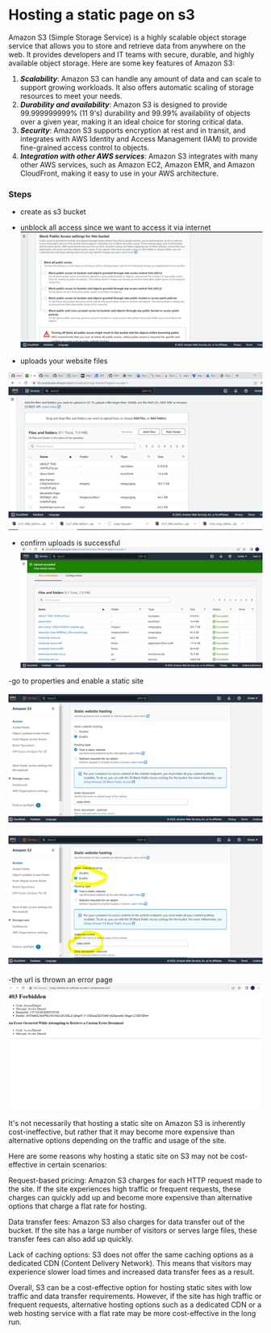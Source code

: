 
# Hosting a static page on s3 

Amazon S3 (Simple Storage Service) is a highly scalable object storage service that allows you to store and retrieve data from anywhere on the web. It provides developers and IT teams with secure, durable, and highly available object storage. Here are some key features of Amazon S3:
1.	***Scalability***: Amazon S3 can handle any amount of data and can scale to support growing workloads. It also offers automatic scaling of storage resources to meet your needs.
2.	***Durability and availability***: Amazon S3 is designed to provide 99.999999999% (11 9's) durability and 99.99% availability of objects over a given year, making it an ideal choice for storing critical data.
3.	***Security***: Amazon S3 supports encryption at rest and in transit, and integrates with AWS Identity and Access Management (IAM) to provide fine-grained access control to objects.
4.	***Integration with other AWS services***: Amazon S3 integrates with many other AWS services, such as Amazon EC2, Amazon EMR, and Amazon CloudFront, making it easy to use in your AWS architecture.

### Steps

- create as s3 bucket 
- unblock all access since we want to access it via internet
![block](https://github.com/baraqheart/HandsOn/blob/aeb77a4108741a38fff34e865dc11d53bd707400/project_5/s1.PNG)


- uploads your website files 

![uploads](https://github.com/baraqheart/HandsOn/blob/aeb77a4108741a38fff34e865dc11d53bd707400/project_5/s2.PNG)


- confirm uploads is successful
 ![conf](https://github.com/baraqheart/HandsOn/blob/aeb77a4108741a38fff34e865dc11d53bd707400/project_5/s3.PNG)


-go to properties and enable a static site

![enable](https://github.com/baraqheart/HandsOn/blob/aeb77a4108741a38fff34e865dc11d53bd707400/project_5/s4.PNG)

![enabled](https://github.com/baraqheart/HandsOn/blob/aeb77a4108741a38fff34e865dc11d53bd707400/project_5/s5.PNG)


-the url is thrown an error page
![err](https://github.com/baraqheart/HandsOn/blob/aeb77a4108741a38fff34e865dc11d53bd707400/project_5/s6.PNG)


It's not necessarily that hosting a static site on Amazon S3 is inherently cost-ineffective, but rather that it may become more expensive than alternative options depending on the traffic and usage of the site.

Here are some reasons why hosting a static site on S3 may not be cost-effective in certain scenarios:

Request-based pricing: Amazon S3 charges for each HTTP request made to the site. If the site experiences high traffic or frequent requests, these charges can quickly add up and become more expensive than alternative options that charge a flat rate for hosting.

Data transfer fees: Amazon S3 also charges for data transfer out of the bucket. If the site has a large number of visitors or serves large files, these transfer fees can also add up quickly.

Lack of caching options: S3 does not offer the same caching options as a dedicated CDN (Content Delivery Network). This means that visitors may experience slower load times and increased data transfer fees as a result.

Overall, S3 can be a cost-effective option for hosting static sites with low traffic and data transfer requirements. However, if the site has high traffic or frequent requests, alternative hosting options such as a dedicated CDN or a web hosting service with a flat rate may be more cost-effective in the long run.
